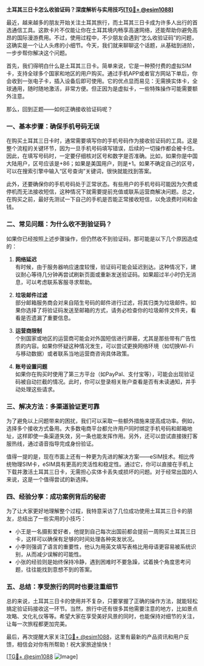 **土耳其三日卡怎么收验证码？深度解析与实用技巧[[TG💪+ @esim1088](https://t.me/s/esim1088)]**

最近，越来越多的朋友开始关注土耳其旅行，而土耳其三日卡成为许多人出行的首选通信工具。这款卡片不仅能让你在土耳其境内畅享高速网络，还能帮助你避免高昂的国际漫游费用。不过，使用过程中，不少朋友会遇到“怎么收验证码”的问题，这确实是一个让人头疼的小细节。今天，我们就来聊聊这个话题，从基础到进阶，一步步帮你解决这个问题。

首先，我们得明白什么是土耳其三日卡。简单来说，它是一种预付费的虚拟SIM卡，支持全球多个国家和地区的用户购买。通过手机APP或者官方网站下单后，你会收到一张电子卡，插入设备后即可使用。它的优点显而易见：无需换实体卡，全球通用，随时随地激活，非常方便。但正因为是虚拟卡，一些特殊操作可能需要额外注意。

那么，回到正题——如何正确接收验证码呢？

### 一、基本步骤：确保手机号码无误

在购买土耳其三日卡时，通常需要填写你的手机号码作为接收验证码的工具。这是整个流程的关键环节，因为一旦手机号码填写错误，后续的一切操作都会被卡住。因此，在填写号码时，一定要仔细核对区号和数字是否准确。比如，如果你是中国大陆用户，区号应该是+86；如果是美国用户，则是+1。如果不确定自己的区号，可以在搜索引擎中输入“区号查询”关键词，很快就能找到答案。

此外，还要确保你的手机号码处于正常状态。有些用户的手机号码可能因为欠费或停机而无法接收短信，这种情况下就需要提前充值或联系运营商解决问题。总之，在购买之前，最好先测试一下自己的手机是否能正常接收短信，以免浪费时间和金钱。

### 二、常见问题：为什么收不到验证码？

如果你已经按照上述步骤操作，但仍然收不到验证码，那可能是以下几个原因造成的：

1. **网络延迟**  
   有时候，由于服务器响应速度较慢，验证码可能会延迟到达。这种情况下，建议耐心等待几分钟再尝试刷新页面或重新发送验证码。如果超过半小时仍无消息，可以考虑联系客服寻求帮助。

2. **垃圾邮件过滤**  
   部分邮箱服务商会对来自陌生号码的邮件进行过滤，将其归类为垃圾邮件。如果你选择了将验证码发送至邮箱的方式，请务必检查你的垃圾邮件文件夹，看看是否遗漏了重要信息。

3. **运营商限制**  
   个别国家或地区的运营商可能会对外国短信进行屏蔽，尤其是那些带有广告性质的内容。如果你怀疑这种情况发生，可以尝试更换网络环境（如切换Wi-Fi与移动数据）或者联系当地运营商咨询具体政策。

4. **账号设置问题**  
   如果你在购买时使用了第三方平台（如PayPal、支付宝等），可能会出现验证码被自动拦截的情况。此时，你可以登录相关账户查看是否有未读通知，并手动处理这些请求。

### 三、解决方法：多渠道验证更可靠

为了避免以上问题带来的困扰，我们可以采取一些额外措施来提高成功率。例如，选择多个接收方式备用。大多数电商平台都允许用户同时绑定手机号码和邮箱地址，这样即使一条渠道失效，另一条也能发挥作用。另外，还可以尝试直接拨打客服热线，通过语音指导完成身份验证。

值得一提的是，现在市面上还有一种更为先进的解决方案——eSIM技术。相比传统物理SIM卡，eSIM具有更高的灵活性和稳定性。通过它，你可以直接在手机上下载并激活土耳其三日卡，无需担心实体卡丢失或损坏的问题。对于经常出国的人来说，这是一个值得尝试的新选择。

### 四、经验分享：成功案例背后的秘密

为了让大家更好地理解整个过程，我特意采访了几位成功使用土耳其三日卡的朋友，总结出了一些实用的小技巧：

- 小王是一名摄影爱好者，他提到自己每次出国前都会提前一周购买土耳其三日卡，这样可以确保有足够的时间处理各种突发状况。
- 小李则强调了语言的重要性，他认为用英文填写表格比用母语更容易被系统识别，从而减少误解的可能性。
- 小张的经验则是始终保持冷静，遇到困难时不要急躁，试着换个角度思考问题，往往能找到意想不到的答案。

### 五、总结：享受旅行的同时也要注重细节

总的来说，土耳其三日卡的使用并不复杂，只要掌握了正确的操作方法，就能轻松搞定验证码接收这一环节。当然，旅行中还有很多其他需要注意的地方，比如景点攻略、文化礼仪等等。希望大家在享受美好风景的同时，也能保持对细节的关注，让每一次旅程都更加完美。

最后，再次提醒大家关注[TG💪+ @esim1088](https://t.me/s/esim1088)，这里有最新的产品资讯和用户反馈，相信会对你有所帮助！祝大家旅途愉快！

[[TG💪+ @esim1088](https://t.me/s/esim1088) ![Image](https://i.postimg.cc/4NQfJmqS/Snipaste-2025-05-13-00-14-12.png)]